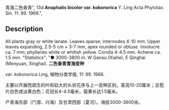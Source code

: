 青海二色香青",
13d.**Anaphalis bicolor var. kokonorica** Y. Ling Acta Phytotax. Sin. 11: 99. 1966.",

## Description
All plants gray or white lanate. Leaves sparse; internodes 4-10 mm. Upper leaves expanding, 2.5-5 cm × 3-7 mm, apex rounded or obtuse. Involucre ca. 7 mm; phyllaries white or whitish yellow. Corolla 4-4.5 mm. Achene ca. 1.5 mm.
  "Statistics": "● 3000-3800 m. W Gansu (Xiahe), E Qinghai (Menyuan, Xinghai).
**二色香青青海变种**

var. kokonorica Ling, 植物分类学报, 11: 99. 1966.

主要以开展而疏生的叶和较大的头状花序与上一变种区别。茎高10-20厘米；总苞片白色或淡黄白色；花冠长4-4.5毫米，瘦果长达1.5毫米。

产青海东部（门源、兴海）及甘肃西部（夏河）。海拔3000-3800米。
